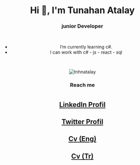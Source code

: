 <div align="center">
<h1> Hi 👋, I'm Tunahan Atalay </h1>


<h3> junior Developer</h3>

</br>

-  I’m currently learning c#.
-  I can work with c# - js - react - sql
 
</br>

<p>
	<img src="https://github-readme-stats.vercel.app/api/top-langs?username=tnhnatalay&show_icons=true&locale=en&layout=compact" alt="tnhnatalay" />
</p>

<h3>Reach me</h3>

#
## [LinkedIn Profil](https://www.linkedin.com/in/tnhnatalay/)
## [Twitter Profil](https://twitter.com/_monkgyatso)
## [Cv (Eng)](cv/Tunahan_ENG_JR_NE.pdf)
## [Cv (Tr)](cv/Tunahan_TR_JR_NE.pdf)


</div>
